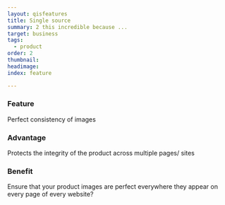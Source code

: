 ```yaml
---
layout: qisfeatures
title: Single source
summary: 2 this incredible because ...
target: business
tags:
  - product
order: 2
thumbnail:
headimage:
index: feature

---
```


### Feature ###

Perfect consistency of images

### Advantage ###

Protects the integrity of the product across multiple pages/ sites

### Benefit ###

Ensure that your product images are perfect everywhere they appear on every page of every website?
